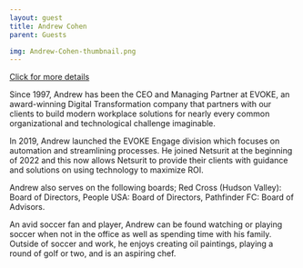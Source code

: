 ```yaml
---
layout: guest
title: Andrew Cohen
parent: Guests

img: Andrew-Cohen-thumbnail.png
---
```




<div class="badge-base LI-profile-badge" data-locale="en_US" data-size="medium" data-theme="light" data-type="VERTICAL" data-vanity="andrew-cohen-91945a4" data-version="v1"><a class="badge-base__link LI-simple-link" href="https://www.linkedin.com/in/andrew-cohen-91945a4?trk=profile-badge">Click for more details</a></div>


Since 1997, Andrew has been the CEO and Managing Partner at EVOKE, an award-winning Digital Transformation company that partners with our clients to build modern workplace solutions for nearly every common organizational and technological challenge imaginable.

In 2019, Andrew launched the EVOKE Engage division which focuses on automation and streamlining processes. He joined Netsurit at the beginning of 2022 and this now allows Netsurit to provide their clients with guidance and solutions on using technology to maximize ROI.

Andrew also serves on the following boards; Red Cross (Hudson Valley): Board of Directors, People USA: Board of Directors, Pathfinder FC: Board of Advisors.

An avid soccer fan and player, Andrew can be found watching or playing soccer when not in the office as well as spending time with his family. Outside of soccer and work, he enjoys creating oil paintings, playing a round of golf or two, and is an aspiring chef.

